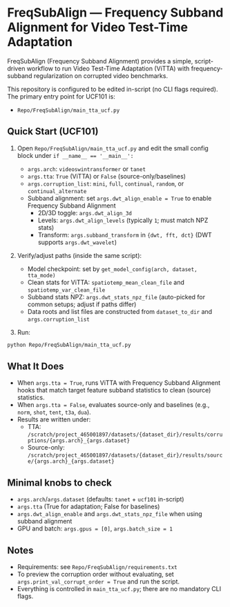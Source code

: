 # FreqSubAlign — Frequency Subband Alignment for Video Test-Time Adaptation

FreqSubAlign (Frequency Subband Alignment) provides a simple, script-driven workflow to run Video Test-Time Adaptation (ViTTA) with frequency-subband regularization on corrupted video benchmarks.

This repository is configured to be edited in-script (no CLI flags required). The primary entry point for UCF101 is:

- `Repo/FreqSubAlign/main_tta_ucf.py`


## Quick Start (UCF101)

1) Open `Repo/FreqSubAlign/main_tta_ucf.py` and edit the small config block under `if __name__ == '__main__':`
   - `args.arch`: `videoswintransformer` or `tanet`
   - `args.tta`: `True` (ViTTA) or `False` (source-only/baselines)
   - `args.corruption_list`: `mini`, `full`, `continual`, `random`, or `continual_alternate`
   - Subband alignment: set `args.dwt_align_enable = True` to enable Frequency Subband Alignment
     - 2D/3D toggle: `args.dwt_align_3d`
     - Levels: `args.dwt_align_levels` (typically `1`; must match NPZ stats)
     - Transform: `args.subband_transform` in `{dwt, fft, dct}` (DWT supports `args.dwt_wavelet`)

2) Verify/adjust paths (inside the same script):
   - Model checkpoint: set by `get_model_config(arch, dataset, tta_mode)`
   - Clean stats for ViTTA: `spatiotemp_mean_clean_file` and `spatiotemp_var_clean_file`
   - Subband stats NPZ: `args.dwt_stats_npz_file` (auto-picked for common setups; adjust if paths differ)
   - Data roots and list files are constructed from `dataset_to_dir` and `args.corruption_list`

3) Run:
```bash
python Repo/FreqSubAlign/main_tta_ucf.py
```


## What It Does

- When `args.tta = True`, runs ViTTA with Frequency Subband Alignment hooks that match target feature subband statistics to clean (source) statistics.
- When `args.tta = False`, evaluates source-only and baselines (e.g., `norm`, `shot`, `tent`, `t3a`, `dua`).
- Results are written under:
  - TTA: `/scratch/project_465001897/datasets/{dataset_dir}/results/corruptions/{args.arch}_{args.dataset}`
  - Source-only: `/scratch/project_465001897/datasets/{dataset_dir}/results/source/{args.arch}_{args.dataset}`


## Minimal knobs to check

- `args.arch`/`args.dataset` (defaults: `tanet` + `ucf101` in-script)
- `args.tta` (True for adaptation; False for baselines)
- `args.dwt_align_enable` and `args.dwt_stats_npz_file` when using subband alignment
- GPU and batch: `args.gpus = [0]`, `args.batch_size = 1`


## Notes

- Requirements: see `Repo/FreqSubAlign/requirements.txt`
- To preview the corruption order without evaluating, set `args.print_val_corrupt_order = True` and run the script.
- Everything is controlled in `main_tta_ucf.py`; there are no mandatory CLI flags.
